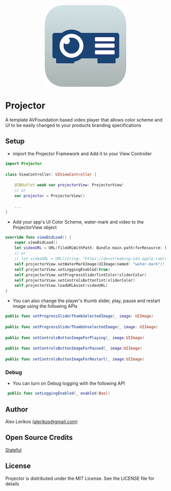 <p align="center">
  <img src="https://github.com/alexlerikos/Projector/blob/README-Update/README-Images/Projector-Icon.png" alt="Projector by Alex Lerikos"/>
</p>

# Projector
A template AVFoundation based video player that allows color scheme and UI to be easily changed to your products branding specifications

## Setup

- import the Projector Framework and Add it to your View Controller

```swift
import Projector

class ViewController: UIViewController {

	@IBOutlet weak var projectorView: ProjectorView! 
	// or 
	var projector = ProjectorView()

	...
}
```

- Add your app's UI Color Scheme, water-mark and video to the ProjectorView object

```swift
override func viewDidLoad() {
	super.viewDidLoad()
	let videoURL = URL(fileURLWithPath: Bundle.main.path(forResource: kVideoName, ofType: kVideoType)!)
	// or 
	// let videoURL = URL(string: "https://devstreaming-cdn.apple.com/videos/streaming/examples/bipbop_16x9/bipbop_16x9_variant.m3u8")!
    self.projectorView.setWaterMarkImage(UIImage(named: "water-mark")!)
    self.projectorView.setLoggingEnabled(true)
    self.projectorView.setProgressSliderTintColor(sliderColor)
    self.projectorView.setControlsButtonTint(sliderColor)
    self.projectorView.loadURLAsset(videoURL)
}
```

- You can also change the player's thumb slider, play, pause and restart image using the following APIs 

```swift
public func setProgressSliderThumbSelectedImage(_ image: UIImage)

public func setProgressSliderThumbUnselectedImage(_ image: UIImage)

public func setControlsButtonImageForPlaying(_ image:UIImage)

public func setControlsButtonImageForPaused(_ image:UIImage)

public func setControlsButtonImageForRestart(_ image:UIImage)
```
### Debug

- You can turn on Debug logging with the following API

```swift
 public func setLoggingEnabled(_ enabled:Bool)
```

## Author 
Alex Lerikos (alerikos@gmail.com)

## Open Source Credits
[Stateful](https://github.com/albertodebortoli/Stateful)

## License 
Projector is distributed under the MIT License.
See the LICENSE file for details